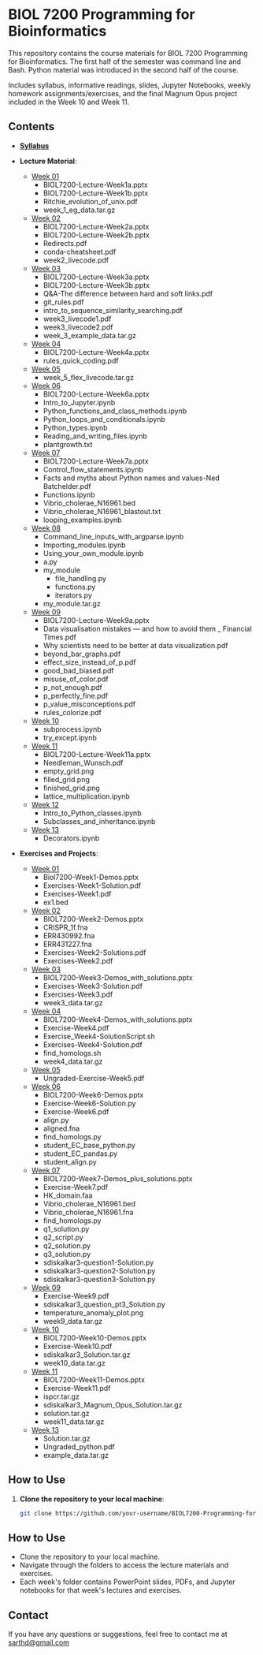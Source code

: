 # BIOL 7200 Programming for Bioinformatics

This repository contains the course materials for BIOL 7200 Programming for Bioinformatics. The first half of the semester was command line and Bash. Python material was introduced in the second half of the course.

Includes syllabus, informative readings, slides, Jupyter Notebooks, weekly homework assignments/exercises, and the final Magnum Opus project included in the Week 10 and Week 11.

## Contents

- **[Syllabus](Syllabus-BIOL7200-Fall2023.pdf)**
- **Lecture Material**:
  - [Week 01](Lecture%20Material/Week01)
    - BIOL7200-Lecture-Week1a.pptx
    - BIOL7200-Lecture-Week1b.pptx
    - Ritchie_evolution_of_unix.pdf
    - week_1_eg_data.tar.gz
  - [Week 02](Lecture%20Material/Week02)
    - BIOL7200-Lecture-Week2a.pptx
    - BIOL7200-Lecture-Week2b.pptx
    - Redirects.pdf
    - conda-cheatsheet.pdf
    - week2_livecode.pdf
  - [Week 03](Lecture%20Material/Week03)
    - BIOL7200-Lecture-Week3a.pptx
    - BIOL7200-Lecture-Week3b.pptx
    - Q&A-The difference between hard and soft links.pdf
    - git_rules.pdf
    - intro_to_sequence_similarity_searching.pdf
    - week3_livecode1.pdf
    - week3_livecode2.pdf
    - week_3_example_data.tar.gz
  - [Week 04](Lecture%20Material/Week04)
    - BIOL7200-Lecture-Week4a.pptx
    - rules_quick_coding.pdf
  - [Week 05](Lecture%20Material/Week05)
    - week_5_flex_livecode.tar.gz
  - [Week 06](Lecture%20Material/Week06)
    - BIOL7200-Lecture-Week6a.pptx
    - Intro_to_Jupyter.ipynb
    - Python_functions_and_class_methods.ipynb
    - Python_loops_and_conditionals.ipynb
    - Python_types.ipynb
    - Reading_and_writing_files.ipynb
    - plantgrowth.txt
  - [Week 07](Lecture%20Material/Week07)
    - BIOL7200-Lecture-Week7a.pptx
    - Control_flow_statements.ipynb
    - Facts and myths about Python names and values-Ned Batchelder.pdf
    - Functions.ipynb
    - Vibrio_cholerae_N16961.bed
    - Vibrio_cholerae_N16961_blastout.txt
    - looping_examples.ipynb
  - [Week 08](Lecture%20Material/Week08)
    - Command_line_inputs_with_argparse.ipynb
    - Importing_modules.ipynb
    - Using_your_own_module.ipynb
    - a.py
    - my_module
      - file_handling.py
      - functions.py
      - iterators.py
    - my_module.tar.gz
  - [Week 09](Lecture%20Material/Week09)
    - BIOL7200-Lecture-Week9a.pptx
    - Data visualisation mistakes — and how to avoid them _ Financial Times.pdf
    - Why scientists need to be better at data visualization.pdf
    - beyond_bar_graphs.pdf
    - effect_size_instead_of_p.pdf
    - good_bad_biased.pdf
    - misuse_of_color.pdf
    - p_not_enough.pdf
    - p_perfectly_fine.pdf
    - p_value_misconceptions.pdf
    - rules_colorize.pdf
  - [Week 10](Lecture%20Material/Week10)
    - subprocess.ipynb
    - try_except.ipynb
  - [Week 11](Lecture%20Material/Week11)
    - BIOL7200-Lecture-Week11a.pptx
    - Needleman_Wunsch.pdf
    - empty_grid.png
    - filled_grid.png
    - finished_grid.png
    - lattice_multiplication.ipynb
  - [Week 12](Lecture%20Material/Week12)
    - Intro_to_Python_classes.ipynb
    - Subclasses_and_inheritance.ipynb
  - [Week 13](Lecture%20Material/Week13)
    - Decorators.ipynb

- **Exercises and Projects**:
  - [Week 01](Exercises%20and%20Projects/Week01)
    - Biol7200-Week1-Demos.pptx
    - Exercises-Week1-Solution.pdf
    - Exercises-Week1.pdf
    - ex1.bed
  - [Week 02](Exercises%20and%20Projects/Week02)
    - BIOL7200-Week2-Demos.pptx
    - CRISPR_1f.fna
    - ERR430992.fna
    - ERR431227.fna
    - Exercises-Week2-Solutions.pdf
    - Exercises-Week2.pdf
  - [Week 03](Exercises%20and%20Projects/Week03)
    - BIOL7200-Week3-Demos_with_solutions.pptx
    - Exercises-Week3-Solution.pdf
    - Exercises-Week3.pdf
    - week3_data.tar.gz
  - [Week 04](Exercises%20and%20Projects/Week04)
    - BIOL7200-Week4-Demos_with_solutions.pptx
    - Exercise-Week4.pdf
    - Exercise_Week4-SolutionScript.sh
    - Exercises-Week4-Solution.pdf
    - find_homologs.sh
    - week4_data.tar.gz
  - [Week 05](Exercises%20and%20Projects/Week05)
    - Ungraded-Exercise-Week5.pdf
  - [Week 06](Exercises%20and%20Projects/Week06)
    - BIOL7200-Week6-Demos.pptx
    - Exercise-Week6-Solution.py
    - Exercise-Week6.pdf
    - align.py
    - aligned.fna
    - find_homologs.py
    - student_EC_base_python.py
    - student_EC_pandas.py
    - student_align.py
  - [Week 07](Exercises%20and%20Projects/Week07)
    - BIOL7200-Week7-Demos_plus_solutions.pptx
    - Exercise-Week7.pdf
    - HK_domain.faa
    - Vibrio_cholerae_N16961.bed
    - Vibrio_cholerae_N16961.fna
    - find_homologs.py
    - q1_solution.py
    - q2_script.py
    - q2_solution.py
    - q3_solution.py
    - sdiskalkar3-question1-Solution.py
    - sdiskalkar3-question2-Solution.py
    - sdiskalkar3-question3-Solution.py
  - [Week 09](Exercises%20and%20Projects/Week09)
    - Exercise-Week9.pdf
    - sdiskalkar3_question_pt3_Solution.py
    - temperature_anomaly_plot.png
    - week9_data.tar.gz
  - [Week 10](Exercises%20and%20Projects/Week10)
    - BIOL7200-Week10-Demos.pptx
    - Exercise-Week10.pdf
    - sdiskalkar3_Solution.tar.gz
    - week10_data.tar.gz
  - [Week 11](Exercises%20and%20Projects/Week11)
    - BIOL7200-Week11-Demos.pptx
    - Exercise-Week11.pdf
    - ispcr.tar.gz
    - sdiskalkar3_Magnum_Opus_Solution.tar.gz
    - solution.tar.gz
    - week11_data.tar.gz
  - [Week 13](Exercises%20and%20Projects/Week13)
    - Solution.tar.gz
    - Ungraded_python.pdf
    - example_data.tar.gz

## How to Use

1. **Clone the repository to your local machine**:
   ```bash
   git clone https://github.com/your-username/BIOL7200-Programming-for-Bioinformatics.git

## How to Use

- Clone the repository to your local machine.
- Navigate through the folders to access the lecture materials and exercises.
- Each week's folder contains PowerPoint slides, PDFs, and Jupyter notebooks for that week's lectures and exercises.

## Contact

If you have any questions or suggestions, feel free to contact me at sarthd@gmail.com


